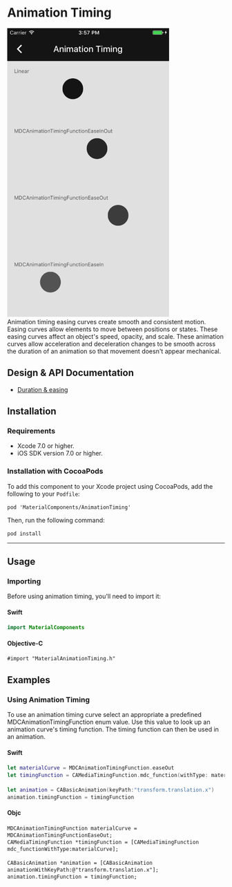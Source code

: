<!--docs:
title: "Animation Timing"
layout: detail
section: components
excerpt: "Material Design animation timing curves."
iconId: animation
path: /catalog/animation-timing/
-->

# Animation Timing

<div class="article__asset article__asset--screenshot">
  <img src="docs/assets/animation_timing.png" alt="Activity Indicator" width="375">
</div>
Animation timing easing curves create smooth and consistent motion. Easing curves allow elements to
move between positions or states. These easing curves affect an object's speed, opacity, and scale.
These animation curves allow acceleration and deceleration changes to be smooth across the duration
of an animation so that movement doesn't appear mechanical.

## Design & API Documentation

<ul class="icon-list">
  <li class="icon-list-item icon-list-item--spec"><a href="https://material.io/guidelines/motion/duration-easing.html">Duration & easing</a></li>
</ul>

## Installation

### Requirements

- Xcode 7.0 or higher.
- iOS SDK version 7.0 or higher.

### Installation with CocoaPods

To add this component to your Xcode project using CocoaPods, add the following to your `Podfile`:

```
pod 'MaterialComponents/AnimationTiming'
```

Then, run the following command:

``` bash
pod install
```

- - -

## Usage

### Importing

Before using animation timing, you'll need to import it:

<!--<div class="material-code-render" markdown="1">-->
#### Swift

``` swift
import MaterialComponents
```

#### Objective-C

``` objc
#import "MaterialAnimationTiming.h"
```
<!--</div>-->

## Examples

### Using Animation Timing

To use an animation timing curve select an appropriate a predefined MDCAnimationTimingFunction enum
value. Use this value to look up an animation curve's timing function. The timing function can then
be used in an animation.

<!--<div class="material-code-render" markdown="1">-->
#### Swift

``` swift
let materialCurve = MDCAnimationTimingFunction.easeOut
let timingFunction = CAMediaTimingFunction.mdc_function(withType: materialCurve)

let animation = CABasicAnimation(keyPath:"transform.translation.x")
animation.timingFunction = timingFunction
```

#### Objc

``` objc
MDCAnimationTimingFunction materialCurve = MDCAnimationTimingFunctionEaseOut;
CAMediaTimingFunction *timingFunction = [CAMediaTimingFunction mdc_functionWithType:materialCurve];

CABasicAnimation *animation = [CABasicAnimation animationWithKeyPath:@"transform.translation.x"];
animation.timingFunction = timingFunction;
```
<!--</div>-->
